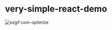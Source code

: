 # very-simple-react-demo



![ezgif com-optimize](https://github.com/gaurav3rd/very-simple-react-demo/assets/141204942/62cff8b9-b941-49ab-bc9b-b83c6d4ebe2e)
